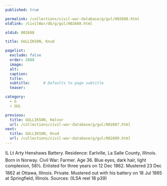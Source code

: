 ```yaml
---
published: true

permalink: /collections/civil-war-database/g/gul/002688.html
oldlink: /CivilWar/db/g/gul/002688.html

oldid: 002688

title: GULLIKSON, Knud

pagelist:
  exclude: false
  order: 2688
  image: 
  alt:
  caption:
  title:
  subtitle:      # Defaults to page subtitle
  teaser:

category: 
  - G 
  - GUL

previous:
  title: GULLIKSON, Halvor
  url: /collections/civil-war-database/g/gul/002687.html  
next:
  title: GULLIKSON, Knud
  url: /collections/civil-war-database/g/gul/002689.html   
---
```

IL Lt Arty Henshaw&#146;s Battery. Residence: Earlville, La Salle County, Illinois. Born in Norway. Civil War: Farmer. Age 36. Blue eyes, dark hair, light complexion, 5&#146;8&frac12;&#148;. Enlisted for three years on 12 Dec 1862. Mustered 23 Dec 1862 at Ottawa, Illinois. Private. Mustered out with his battery on 18 Jul 1865 at Springfield, Illinois. Sources: (ILSA reel 18 p39)